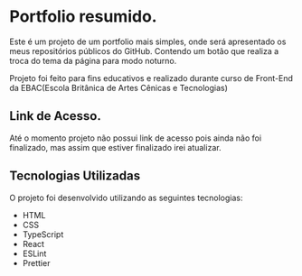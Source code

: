 # Portfolio resumido.

Este é um projeto de um portfolio mais simples, onde será apresentado os meus repositórios públicos do GitHub. Contendo um botão que realiza a troca do tema da página para modo noturno.

Projeto foi feito para fins educativos e realizado durante curso de Front-End da EBAC(Escola Britânica de Artes Cênicas e Tecnologias)

## Link de Acesso.

Até o momento projeto não possui link de acesso pois ainda não foi finalizado, mas assim que estiver finalizado irei atualizar.

<!-- O projeto está hospedado na plataforma Vercel e pode ser acessado através do seguinte link:

[https://calculadora-imc-react-rho.vercel.app/](https://calculadora-imc-react-rho.vercel.app/) -->

## Tecnologias Utilizadas

O projeto foi desenvolvido utilizando as seguintes tecnologias:

- HTML
- CSS
- TypeScript
- React
- ESLint
- Prettier
